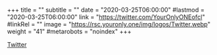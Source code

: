 +++
title = ""
subtitle = ""
date = "2020-03-25T06:00:00"
#lastmod = "2020-03-25T06:00:00"
link = "https://twitter.com/YourOnlyONEofcl"
#linkRel = ""
image = "https://rsc.youronly.one/img/logos/Twitter.webp"
weight = "41"
#metarobots = "noindex"
+++

[Twitter](https://twitter.com/YourOnlyONEofcl "Twitter")
